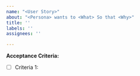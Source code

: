 ```yaml
---
name: "<User Story>"
about: "<Persona> wants to <What> So that <Why>"
title: ''
labels: ''
assignees: ''

---
```


**Acceptance Criteria:**
- [ ] Criteria 1:
